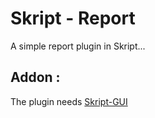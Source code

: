 <h1>Skript - Report</h1>
A simple report plugin in Skript...
<h2>Addon :</h2>
The plugin needs <a href="https://forums.skunity.com/resources/skript-gui.1544/">Skript-GUI</a>
